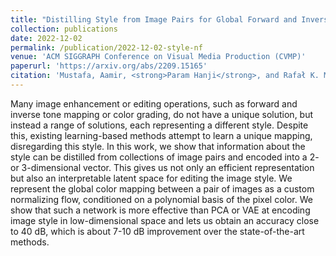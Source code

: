 ```yaml
---
title: "Distilling Style from Image Pairs for Global Forward and Inverse Tone Mapping"
collection: publications
date: 2022-12-02
permalink: /publication/2022-12-02-style-nf
venue: 'ACM SIGGRAPH Conference on Visual Media Production (CVMP)'
paperurl: 'https://arxiv.org/abs/2209.15165'
citation: 'Mustafa, Aamir, <strong>Param Hanji</strong>, and Rafał K. Mantiuk. &quot;Distilling Style from Image Pairs for Global Forward and Inverse Tone Mapping.&quot; arXiv preprint arXiv:2209.15165 (2022).'
---
```


Many image enhancement or editing operations, such as forward and inverse tone mapping or color grading, do not have a unique solution, but instead a range of solutions, each representing a different style. Despite this, existing learning-based methods attempt to learn a unique mapping, disregarding this style. In this work, we show that information about the style can be distilled from collections of image pairs and encoded into a 2- or 3-dimensional vector. This gives us not only an efficient representation but also an interpretable latent space for editing the image style. We represent the global color mapping between a pair of images as a custom normalizing flow, conditioned on a polynomial basis of the pixel color. We show that such a network is more effective than PCA or VAE at encoding image style in low-dimensional space and lets us obtain an accuracy close to 40 dB, which is about 7-10 dB improvement over the state-of-the-art methods.
